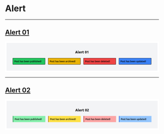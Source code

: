 # Alert

***
## [Alert 01](./alerts/alert01.html)
![alert01](./alerts/images/alert01.png)
***
## [Alert 02](./alerts/alert02.html)
![alert02](./alerts/images/alert02.png)